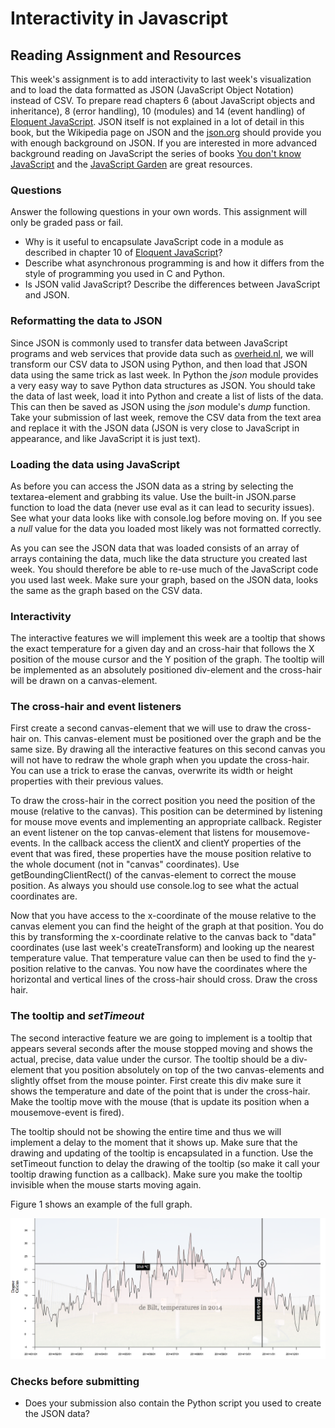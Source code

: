 # Interactivity in Javascript

## Reading Assignment and Resources

This week's assignment is to add interactivity to last week's visualization
and to load the data formatted as JSON (JavaScript Object Notation) instead
of CSV. To prepare read chapters 6 (about JavaScript objects and inheritance),
8 (error handling), 10 (modules) and 14 (event handling) of [Eloquent
JavaScript]. JSON itself is not explained in a lot of detail in this book, but
the Wikipedia page on JSON and the [json.org] should provide
you with enough background on JSON. If you are interested in more advanced
background reading on JavaScript the series of books [You don't know
JavaScript] and the [JavaScript Garden] are great resources.

[json.org]: json.org
[You don't know JavaScript]: https://github.com/getify/You-Dont-Know-JS
[JavaScript Garden]: http://bonsaiden.github.io/JavaScript-Garden/
[Eloquent JavaScript]: http://eloquentjavascript.net/

### Questions
Answer the following questions in your own words. This assignment will
only be graded pass or fail.

* Why is it useful to encapsulate JavaScript code in a module as
      described in chapter 10 of [Eloquent JavaScript]?
* Describe what asynchronous programming is and how it differs from
      the style of programming you used in C and Python.
* Is JSON valid JavaScript? Describe the differences between JavaScript
      and JSON.



### Reformatting the data to JSON

Since JSON is commonly used to transfer data between JavaScript programs and
web services that provide data such as [overheid.nl], we will transform our CSV data to JSON using
Python, and then load that JSON data using the same trick as last week. In
Python the *json* module provides a very easy way to save Python 
data structures as JSON. You should take the data of last week, load it into
Python and create a list of lists of the data. This can then be saved as 
JSON using the *json* module's *dump* function. Take your
submission of last week, remove the CSV data from the text area and replace
it with the JSON data (JSON is very close to JavaScript in appearance, and
like JavaScript it is just text).


[overheid.nl]: https://data.overheid.nl/


### Loading the data using JavaScript

As before you can access the JSON data as a string by selecting the 
textarea-element and grabbing its value. Use the built-in 
JSON.parse function to load the data (never use eval
as it can lead to security issues). See what your data looks like with
console.log before moving on. If you see a *null* value for
the data you loaded most likely was not formatted correctly.

As you can see the JSON data that was loaded consists of an array of arrays
containing the data, much like the data structure you created last week. You
should therefore be able to re-use much of the JavaScript code you used last
week. Make sure your graph, based on the JSON data, looks the same as the 
graph based on the CSV data.

### Interactivity

The interactive features we will implement this week are a tooltip that shows
the exact temperature for a given day and an cross-hair that follows the 
X position of the mouse cursor and the Y position of the graph. The tooltip will
be implemented as an absolutely positioned div-element and the
cross-hair will be drawn on a canvas-element. 

### The cross-hair and event listeners

First create a second canvas-element that we will use to draw the 
cross-hair on. This canvas-element must be positioned over the 
graph and be the same size. By drawing all the interactive features on this
second canvas you will not have to redraw the whole graph when you update the
cross-hair. You can use a trick to erase the canvas, overwrite its width
or height properties with their previous values.

To draw the cross-hair in the correct position you need the position of the 
mouse (relative to the canvas). This position can be determined by listening
for mouse move events and implementing an appropriate callback. Register an
event listener on the top canvas-element that listens for 
mousemove-events. In the callback access the clientX and
clientY properties of the event that was fired, these properties have
the mouse position relative to the whole document (not in "canvas"
coordinates). Use getBoundingClientRect() of the 
canvas-element to correct the mouse position. As always you should 
use console.log to see what the actual coordinates are.

Now that you have access to the x-coordinate of the mouse relative to the 
canvas element you can find the height of the graph at that position. You 
do this by transforming the x-coordinate relative to the canvas back to "data" coordinates (use last week's createTransform) and looking
up the nearest temperature value. That temperature value can then be used to
find the y-position relative to the canvas. You now have the coordinates 
where the horizontal and vertical lines of the cross-hair should cross. Draw
the cross hair.

### The tooltip and *setTimeout*

The second interactive feature we are going to implement is a tooltip that 
appears several seconds after the mouse stopped moving and shows the 
actual, precise, data value under the cursor. The tooltip should be a 
div-element that you position absolutely on top of the two
canvas-elements and slightly offset from the mouse pointer. First
create this div make sure it shows the temperature and date of the
point that is under the cross-hair. Make the tooltip move with the mouse (that
is update its position when a mousemove-event is fired). 

The tooltip should not be showing the entire time and thus we will implement a 
delay to the moment that it shows up. Make sure that the drawing and updating
of the tooltip is encapsulated in a function. Use the setTimeout
function to delay the drawing of the tooltip (so make it call your tooltip
drawing function as a callback). Make sure you make the tooltip invisible when
the mouse starts moving again. 

Figure 1 shows an example of the full graph.

![figure1](figure1.png)

### Checks before submitting

* Does your submission also contain the Python script you used to
         create the JSON data?




